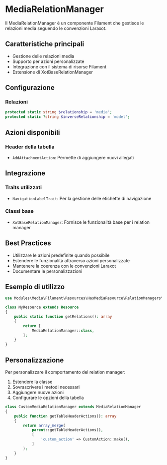 # MediaRelationManager

Il MediaRelationManager è un componente Filament che gestisce le relazioni media seguendo le convenzioni Laraxot.

## Caratteristiche principali

- Gestione delle relazioni media
- Supporto per azioni personalizzate
- Integrazione con il sistema di risorse Filament
- Estensione di XotBaseRelationManager

## Configurazione

### Relazioni
```php
protected static string $relationship = 'media';
protected static ?string $inverseRelationship = 'model';
```

## Azioni disponibili

### Header della tabella
- `AddAttachmentAction`: Permette di aggiungere nuovi allegati

## Integrazione

### Traits utilizzati
- `NavigationLabelTrait`: Per la gestione delle etichette di navigazione

### Classi base
- `XotBaseRelationManager`: Fornisce le funzionalità base per i relation manager

## Best Practices

- Utilizzare le azioni predefinite quando possibile
- Estendere le funzionalità attraverso azioni personalizzate
- Mantenere la coerenza con le convenzioni Laraxot
- Documentare le personalizzazioni

## Esempio di utilizzo

```php
use Modules\Media\Filament\Resources\HasMediaResource\RelationManagers\MediaRelationManager;

class MyResource extends Resource
{
    public static function getRelations(): array
    {
        return [
            MediaRelationManager::class,
        ];
    }
}
```

## Personalizzazione

Per personalizzare il comportamento del relation manager:

1. Estendere la classe
2. Sovrascrivere i metodi necessari
3. Aggiungere nuove azioni
4. Configurare le opzioni della tabella

```php
class CustomMediaRelationManager extends MediaRelationManager
{
    public function getTableHeaderActions(): array
    {
        return array_merge(
            parent::getTableHeaderActions(),
            [
                'custom_action' => CustomAction::make(),
            ]
        );
    }
}
``` 